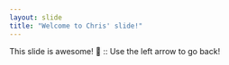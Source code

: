 ```yaml
---
layout: slide
title: "Welcome to Chris' slide!"
---
```

This slide is awesome! :tada: :: 
Use the left arrow to go back!
